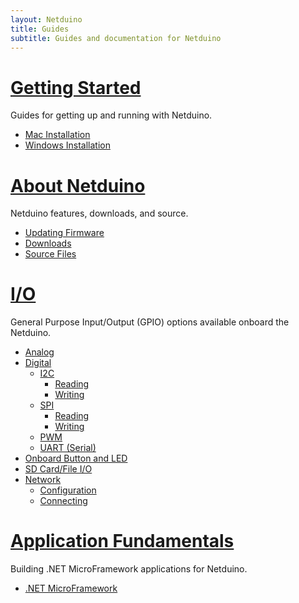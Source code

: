 ```yaml
---
layout: Netduino
title: Guides
subtitle: Guides and documentation for Netduino
---
```


# [Getting Started](/Netduino/Getting_Started)

Guides for getting up and running with Netduino.

 * [Mac Installation](/Netduino/Getting_Started/Installation/Mac)
 * [Windows Installation](/Netduino/Getting_Started/Installation/Windows)

# [About Netduino](/Netduino/About)

Netduino features, downloads, and source.

 * [Updating Firmware](/Netduino/About/Updating_Firmware)
 * [Downloads](/Netduino/About/Downloads)
 * [Source Files](/Netduino/About/Source)

# [I/O](/Netduino/Input_Output)

General Purpose Input/Output (GPIO) options available onboard the Netduino.

 * [Analog](/Netduino/Input_Output/Analog/)
 * [Digital](/Netduino/Input_Output/Digital/)
   * [I2C](/Netduino/Input_Output/Digital/I2C/)
     * [Reading](/Netduino/Input_Output/Digital/I2C/Reading)
     * [Writing](/Netduino/Input_Output/Digital/I2C/Writing)
   * [SPI](/Netduino/Input_Output/Digital/SPI/)
     * [Reading](/Netduino/Input_Output/Digital/SPI/Reading/)
     * [Writing](/Netduino/Input_Output/Digital/SPI/Writing/)
   * [PWM](/Netduino/Input_Output/Digital/PWM/)
   * [UART (Serial)](/Netduino/Input_Output/Digital/UART/)
 * [Onboard Button and LED](/Netduino/Input_Output/Onboard_Button_+_LED/)
 * [SD Card/File I/O](/Netduino/Input_Output/File_Storage/)
 * [Network](/Netduino/Input_Output/Network/)
   * [Configuration](/Netduino/Input_Output/Network/Configuration)
   * [Connecting](/Netduino/Input_Output/Network/Connection)

# [Application Fundamentals](/Netduino/Application_Fundamentals/)

Building .NET MicroFramework applications for Netduino.

 * [.NET MicroFramework](/Netduino/Application_Fundamentals/NETMF/)
    
